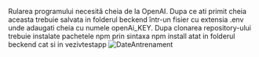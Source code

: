 Rularea programului necesită cheia de la OpenAI. Dupa ce ati primit cheia aceasta trebuie salvata in folderul beckend într-un fisier cu extensia .env unde adaugati cheia cu numele openAi_KEY.
Dupa clonarea repository-ului trebuie instalate pachetele npm prin sintaxa npm install atat in folderul beckend cat si in vezivtestapp
![DateAntrenament](https://github.com/BogdanLucaci12/VezivTestApp/assets/123938821/85e065fb-555f-4f91-9b3e-5e0bb975ec62)
